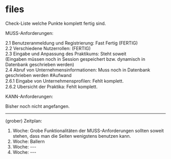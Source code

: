 # files
Check-Liste welche Punkte komplett fertig sind.

MUSS-Anforderungen:

2.1 Benutzeranmeldung und Registrierung: Fast Fertig (FERTIG) </br>
2.2 Verschiedene Nutzerrollen: (FERTIG) </br>
2.3 Eingabe und Anpassung des Praktikums: Steht soweit  </br>
(Eingaben müssen noch in Session gespeichert bzw. dynamisch in Datenbank geschrieben werden) </br>
2.4 Abruf von Unternehmensinformationen: Muss noch in Datenbank geschrieben werden #Aufwand </br>
2.6.1 Eingabe von Unternehmensproﬁlen: Fehlt komplett. </br>
2.6.2 Ubersicht der Praktika: Fehlt komplett. </br>

KANN-Anforderungen:  </br>

Bisher noch nicht angefangen. </br>

---------------------------------------------------------------------------------------------------------------------------------------------

(grober) Zeitplan: </br>

1. Woche: Grobe Funktionalitäten der MUSS-Anforderungen sollten soweit stehen, dass man die Seiten wenigstens benutzen kann. </br>
2. Woche: Ballern </br>
3. Woche: --- </br>
4. Woche: --- </br>
